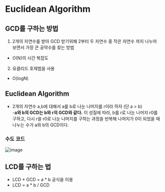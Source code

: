 # Euclidean Algorithm  

## GCD를 구하는 방법  
1. 2개의 자연수를 받아 GCD 받기위해 2부터 두 자연수 중 작은 자연수 까지 나누어보면서 가장 큰 공약수를 찾는 방법  
  - O(N)의 시간 복잡도  
2. 유클리드 호제법을 사용  
  - O(logN)
  
## Euclidean Algorithm  
- 2개의 자연수 a,b에 대해서 a를 b로 나눈 나머지를 r이라 하자 (단 a > b)  
-**a와 b의 GCD는 b와 r의 GCD와 같다.** 이 성질에 따라, b를 r로 나눈 나머지 r0를 구하고, 다시 r을 r0로 나눈 나머지를 구하는 과정을 반복해 나머지가 0이 되었을 때 나누는 수가 a와 b의 GCD이다.  

### 수도 코드  

![image](https://user-images.githubusercontent.com/32921115/104703165-56ced200-575a-11eb-8709-0466f37e3288.png)

## LCD를 구하는 법  
- LCD * GCD = a * b 공식을 이용  
- LCD = a * b / GCD  
